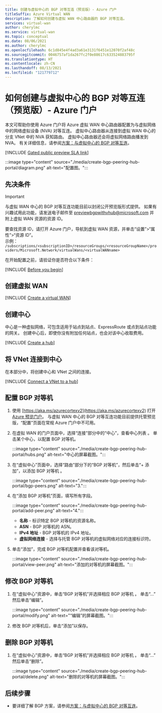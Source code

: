 ```yaml
---
title: 创建与虚拟中心的 BGP 对等互连（预览版）- Azure 门户
titleSuffix: Azure Virtual WAN
description: 了解如何创建与虚拟 WAN 中心路由器的 BGP 对等互连。
services: virtual-wan
author: cherylmc
ms.service: virtual-wan
ms.topic: conceptual
ms.date: 08/06/2021
ms.author: cherylmc
ms.openlocfilehash: 6c1d845e4f4ad3a61e3131f6451e12070f2af48c
ms.sourcegitcommit: 0046757af1da267fc2f0e88617c633524883795f
ms.translationtype: HT
ms.contentlocale: zh-CN
ms.lasthandoff: 08/13/2021
ms.locfileid: "121779712"
---
```

# <a name="how-to-create-bgp-peering-with-virtual-hub-preview---azure-portal"></a>如何创建与虚拟中心的 BGP 对等互连（预览版）- Azure 门户

本文可帮助你使用 Azure 门户将 Azure 虚拟 WAN 中心路由器配置为与虚拟网络中的网络虚拟设备 (NVA) 对等互连。 虚拟中心路由器从连接到虚拟 WAN 中心的分支 VNet 中的 NVA 获知路由。 虚拟中心路由器还会将虚拟网络路由播发到 NVA。 有关详细信息，请参阅[方案：与虚拟中心的 BGP 对等互连](scenario-bgp-peering-hub.md)。

[!INCLUDE [Gated public preview SLA link](../../includes/virtual-wan-gated-public-preview-sla.md)]

:::image type="content" source="./media/create-bgp-peering-hub-portal/diagram.png" alt-text="配置图。":::

## <a name="prerequisites"></a>先决条件

> [!IMPORTANT]
> 与虚拟 WAN 中心的 BGP 对等互连功能目前以封闭公开预览版形式提供。 如果有兴趣试用此功能，请发送电子邮件至 previewbgpwithvhub@microsoft.com 并附上虚拟 WAN 资源的资源 ID。 
>
> 要查找资源 ID，请打开 Azure 门户，导航到虚拟 WAN 资源，并单击“设置”>“属性”>“资源 ID”。<br> 示例： `/subscriptions/<subscriptionID>/resourceGroups/<resourceGroupName>/providers/Microsoft.Network/virtualWans/<virtualWANname>`
>

在开始配置之前，请验证你是否符合以下条件：

[!INCLUDE [Before you begin](../../includes/virtual-wan-before-include.md)]

## <a name="create-a-virtual-wan"></a><a name="openvwan"></a>创建虚拟 WAN

[!INCLUDE [Create a virtual WAN](../../includes/virtual-wan-create-vwan-include.md)]

## <a name="create-a-hub"></a><a name="hub"></a>创建中心

中心是一种虚拟网络，可包含适用于站点到站点、ExpressRoute 或点到站点功能的网关。 创建中心后，即使你没有附加任何站点，也会对该中心收取费用。

[!INCLUDE [Create a hub](../../includes/virtual-wan-tutorial-s2s-hub-include.md)]

## <a name="connect-the-vnet-to-the-hub"></a><a name="vnet"></a>将 VNet 连接到中心

在本部分中，将创建中心和 VNet 之间的连接。

[!INCLUDE [Connect a VNet to a hub](../../includes/virtual-wan-connect-vnet-hub-include.md)]

## <a name="configure-a-bgp-peer"></a>配置 BGP 对等机

1.  使用 [https://aka.ms/azurecortexv2](https://aka.ms/azurecortexv2) 打开 [Azure 预览门户](https://aka.ms/azurecortexv2)。 与虚拟 WAN 中心的 BGP 对等互连功能目前提供托管预览版，“配置”页面在常规 Azure 门户中不可用。

1.  在虚拟 WAN 的门户页面中，选择“连接”部分中的“中心”，查看中心列表 。 单击某个中心，以配置 BGP 对等机。

    :::image type="content" source="./media/create-bgp-peering-hub-portal/hubs.png" alt-text="中心的屏幕截图。":::

1.  在“虚拟中心”页面中，选择“路由”部分下的“BGP 对等机”，然后单击“+ 添加”，以添加 BGP 对等机   。

    :::image type="content" source="./media/create-bgp-peering-hub-portal/bgp-peers.png" alt-text="3.":::

1.  在“添加 BGP 对等机”页面，填写所有字段。

    :::image type="content" source="./media/create-bgp-peering-hub-portal/add-peer.png" alt-text="4.":::

    * **名称** - 标识特定 BGP 对等机的资源名称。 
    * **ASN** - BGP 对等机的 ASN。
    * **IPv4 地址** - BGP 对等机的 IPv4 地址。
    * **虚拟网络连接** - 选择与托管 BGP 对等机的虚拟网络对应的连接标识符。

1.  单击“添加”，完成 BGP 对等机配置并查看该对等机。

    :::image type="content" source="./media/create-bgp-peering-hub-portal/view-peer.png" alt-text="添加的对等机的屏幕截图。":::

## <a name="modify-a-bgp-peer"></a>修改 BGP 对等机

1. 在“虚拟中心”资源中，单击“BGP 对等机”并选择相应 BGP 对等机 。 单击“…” 然后单击“编辑”。

    :::image type="content" source="./media/create-bgp-peering-hub-portal/modify.png" alt-text="“编辑”的屏幕截图。":::

1. 修改 BGP 对等机后，单击“添加”以保存。

## <a name="delete-a-bgp-peer"></a>删除 BGP 对等机

1. 在“虚拟中心”资源中，单击“BGP 对等机”并选择相应 BGP 对等机 。 单击“…” 然后单击“删除”。

    :::image type="content" source="./media/create-bgp-peering-hub-portal/delete.png" alt-text="删除的对等机的屏幕截图。":::

## <a name="next-steps"></a>后续步骤

* 要详细了解 BGP 方案，请参阅[方案：与虚拟中心的 BGP 对等互连](scenario-bgp-peering-hub.md)。
